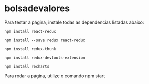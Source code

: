 # bolsadevalores

Para testar a página, instale todas as dependencias listadas abaixo:

	npm install react-redux

	npm install --save redux react-redux

	npm install redux-thunk

	npm install redux-devtools-extension

	npm install recharts
	
Para rodar a página, utilize o comando
	npm start

